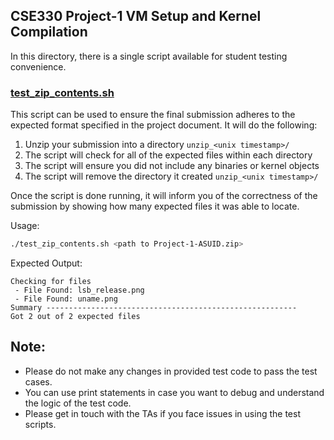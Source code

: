 ## CSE330 Project-1 VM Setup and Kernel Compilation

In this directory, there is a single script available for student testing convenience.

### [test_zip_contents.sh](https://github.com/visa-lab/CSE330-OS/blob/project-1/test_zip_contents.sh)

This script can be used to ensure the final submission adheres to the expected format specified in the project document. It will do the following:

1. Unzip your submission into a directory `unzip_<unix timestamp>/`
2. The script will check for all of the expected files within each directory
3. The script will ensure you did not include any binaries or kernel objects
4. The script will remove the directory it created `unzip_<unix timestamp>/`

Once the script is done running, it will inform you of the correctness of the submission by showing how many expected files it was able to locate.

Usage:
```bash
./test_zip_contents.sh <path to Project-1-ASUID.zip>
```

Expected Output:
```
Checking for files
 - File Found: lsb_release.png
 - File Found: uname.png
Summary --------------------------------------------------------
Got 2 out of 2 expected files
```

## Note: 
- Please do not make any changes in provided test code to pass the test cases.
- You can use print statements in case you want to debug and understand the logic of the test code.
- Please get in touch with the TAs if you face issues in using the test scripts.
